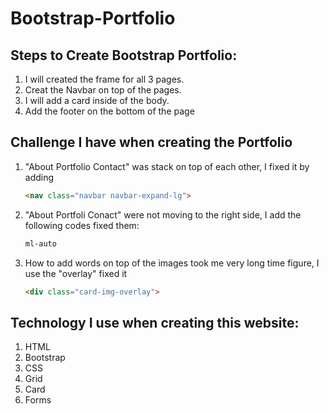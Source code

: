 # Bootstrap-Portfolio
## Steps to Create Bootstrap Portfolio:
1. I will created the frame for all 3 pages.
2. Creat the Navbar on top of the pages.
3. I will add a card inside of the body.
4. Add the footer on the bottom of the page


## Challenge I have when creating the Portfolio
1. "About Portfolio Contact" was stack on top of each other, I fixed it by adding 
   ```HTML
   <nav class="navbar navbar-expand-lg">
    ```
2. "About Portfoli Conact" were not moving to the right side, I add the following codes fixed them:
   ```HTML
   ml-auto
   ```
3. How to add words on top of the images took me very long time figure, I use the "overlay" fixed it
   ```HTML
   <div class="card-img-overlay">
    ```

## Technology I use when creating this website:

1. HTML
2. Bootstrap
3. CSS
4. Grid
5. Card
6. Forms